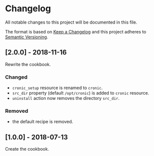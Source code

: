 # Changelog
All notable changes to this project will be documented in this file.

The format is based on [Keep a Changelog](http://keepachangelog.com/en/1.0.0/)
and this project adheres to [Semantic Versioning](http://semver.org/spec/v2.0.0.html).

## [2.0.0] - 2018-11-16

Rewrite the cookbook.

### Changed
- `cronic_setup` resource is renamed to `cronic`.
- `src_dir` property (default `/opt/cronic`) is added to `cronic` resource.
- `uninstall` action now removes the directory `src_dir`.

### Removed
- the default recipe is removed.

## [1.0.0] - 2018-07-13

Create the cookbook.
